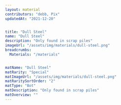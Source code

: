 ```yaml
---
layout: material
contributors: "debb, Pix"
updatedAt: "2021-12-20"


title: "Dull Steel"
name: "Dull Steel"
description: "Only found in scrap piles"
imageUrl: "/assets/img/materials/dull-steel.png"
breadcrumbs:
  Materials: "/materials"


matName: "Dull Steel"
matRarity: "Special"
matImageUrl: "/assets/img/materials/dull-steel.png"
matRaritySortOrder: "2"
matType: "Bot"
matDescription: "Only found in scrap piles"
matOverview: ""
---
```



